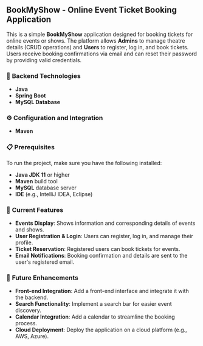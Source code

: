 ## BookMyShow - Online Event Ticket Booking Application

This is a simple **BookMyShow** application designed for booking tickets for online events or shows. The platform allows **Admins** to manage theatre details (CRUD operations) and **Users** to register, log in, and book tickets. Users receive booking confirmations via email and can reset their password by providing valid credentials.

### 🚀 **Backend Technologies**
- **Java**
- **Spring Boot**
- **MySQL Database**

### ⚙️ **Configuration and Integration**
- **Maven**

### 📋 **Prerequisites**

To run the project, make sure you have the following installed:
- **Java JDK 11** or higher
- **Maven** build tool
- **MySQL** database server
- **IDE** (e.g., IntelliJ IDEA, Eclipse)

### 📌 **Current Features**
- **Events Display**: Shows information and corresponding details of events and shows.
- **User Registration & Login**: Users can register, log in, and manage their profile.
- **Ticket Reservation**: Registered users can book tickets for events.
- **Email Notifications**: Booking confirmation and details are sent to the user's registered email.


### 🔮 **Future Enhancements**
- **Front-end Integration**: Add a front-end interface and integrate it with the backend.
- **Search Functionality**: Implement a search bar for easier event discovery.
- **Calendar Integration**: Add a calendar to streamline the booking process.
- **Cloud Deployment**: Deploy the application on a cloud platform (e.g., AWS, Azure).
